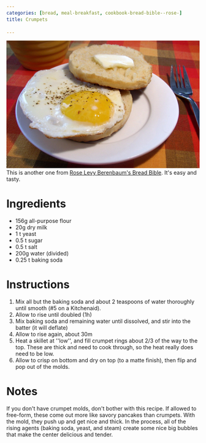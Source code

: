 ```yaml
---
categories: [bread, meal-breakfast, cookbook-bread-bible--rose-]
title: Crumpets

---
```

![](/img/P1010004.JPG)
This is another one from [Rose Levy Berenbaum's Bread Bible](rose-levy-berenbaum-s-bread-bi.html).  It's easy and tasty.
# Ingredients

* 156g all-purpose flour
* 20g dry milk
* 1 t yeast
* 0.5 t sugar
* 0.5 t salt
* 200g water (divided)
* 0.25 t baking soda

# Instructions

 1. Mix all but the baking soda and about 2 teaspoons of water thoroughly until smooth (#5 on a Kitchenaid).
 1. Allow to rise until doubled (1h)
 1. Mix baking soda and remaining water until dissolved, and stir into the batter (it will deflate)
 1. Allow to rise again, about 30m
 1. Heat a skillet at ''low'', and fill crumpet rings about 2/3 of the way to the top.  These are thick and need to cook through, so the heat really does need to be low.
 1. Allow to crisp on bottom and dry on top (to a matte finish), then flip and pop out of the molds.

# Notes


If you don't have crumpet molds, don't bother with this recipe.  If allowed to free-form, these come out more like savory pancakes than crumpets.  With the mold, they push up and get nice and thick.  In the process, all of the rising agents (baking soda, yeast, and steam) create some nice big bubbles that make the center delicious and tender.
